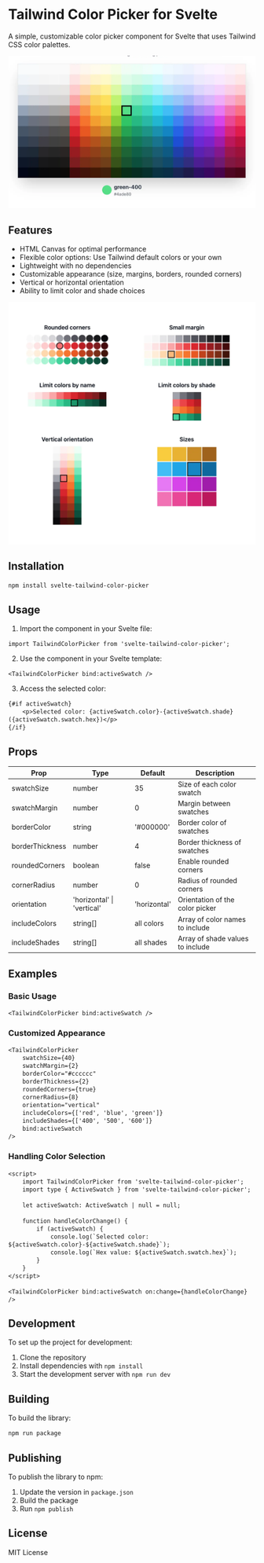 # Tailwind Color Picker for Svelte

A simple, customizable color picker component for Svelte that uses Tailwind CSS color palettes.

![Tailwind Color Picker for Svelte](static/banner.webp)

## Features

- HTML Canvas for optimal performance
- Flexible color options: Use Tailwind default colors or your own
- Lightweight with no dependencies
- Customizable appearance (size, margins, borders, rounded corners)
- Vertical or horizontal orientation
- Ability to limit color and shade choices

![Tailwind Color Picker for Svelte](static/features.webp)

## Installation

```bash
npm install svelte-tailwind-color-picker
```

## Usage

1. Import the component in your Svelte file:

```svelte
import TailwindColorPicker from 'svelte-tailwind-color-picker';
```

2. Use the component in your Svelte template:

```svelte
<TailwindColorPicker bind:activeSwatch />
```

3. Access the selected color:

```svelte
{#if activeSwatch}
	<p>Selected color: {activeSwatch.color}-{activeSwatch.shade} ({activeSwatch.swatch.hex})</p>
{/if}
```

## Props

| Prop            | Type                       | Default      | Description                      |
| --------------- | -------------------------- | ------------ | -------------------------------- |
| swatchSize      | number                     | 35           | Size of each color swatch        |
| swatchMargin    | number                     | 0            | Margin between swatches          |
| borderColor     | string                     | '#000000'    | Border color of swatches         |
| borderThickness | number                     | 4            | Border thickness of swatches     |
| roundedCorners  | boolean                    | false        | Enable rounded corners           |
| cornerRadius    | number                     | 0            | Radius of rounded corners        |
| orientation     | 'horizontal' \| 'vertical' | 'horizontal' | Orientation of the color picker  |
| includeColors   | string[]                   | all colors   | Array of color names to include  |
| includeShades   | string[]                   | all shades   | Array of shade values to include |

## Examples

### Basic Usage

```svelte
<TailwindColorPicker bind:activeSwatch />
```

### Customized Appearance

```svelte
<TailwindColorPicker
	swatchSize={40}
	swatchMargin={2}
	borderColor="#cccccc"
	borderThickness={2}
	roundedCorners={true}
	cornerRadius={8}
	orientation="vertical"
	includeColors={['red', 'blue', 'green']}
	includeShades={['400', '500', '600']}
	bind:activeSwatch
/>
```

### Handling Color Selection

```svelte
<script>
	import TailwindColorPicker from 'svelte-tailwind-color-picker';
	import type { ActiveSwatch } from 'svelte-tailwind-color-picker';

	let activeSwatch: ActiveSwatch | null = null;

	function handleColorChange() {
		if (activeSwatch) {
			console.log(`Selected color: ${activeSwatch.color}-${activeSwatch.shade}`);
			console.log(`Hex value: ${activeSwatch.swatch.hex}`);
		}
	}
</script>

<TailwindColorPicker bind:activeSwatch on:change={handleColorChange} />
```

## Development

To set up the project for development:

1. Clone the repository
2. Install dependencies with `npm install`
3. Start the development server with `npm run dev`

## Building

To build the library:

```bash
npm run package
```

## Publishing

To publish the library to npm:

1. Update the version in `package.json`
2. Build the package
3. Run `npm publish`

## License

MIT License
